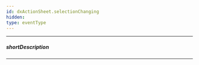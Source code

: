 ```yaml
---
id: dxActionSheet.selectionChanging
hidden: 
type: eventType
---
```

---
##### shortDescription
<!-- Description goes here -->

---
<!-- Description goes here -->